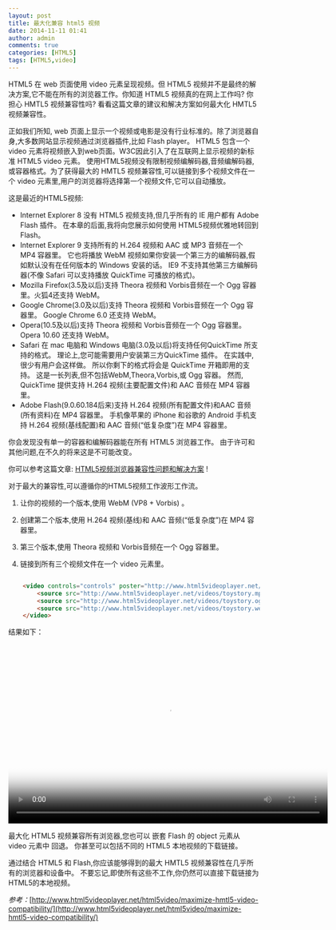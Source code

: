 ```yaml
---
layout: post
title: 最大化兼容 html5 视频
date: 2014-11-11 01:41
author: admin
comments: true
categories: [HTML5]
tags: [HTML5,video]
---
```


HTML5 在 web 页面使用 video 元素呈现视频。但 HTML5 视频并不是最终的解决方案,它不能在所有的浏览器工作。你知道 HTML5 视频真的在网上工作吗? 你担心 HMTL5 视频兼容性吗? 看看这篇文章的建议和解决方案如何最大化 HMTL5 视频兼容性。

正如我们所知, web 页面上显示一个视频或电影是没有行业标准的。除了浏览器自身,大多数网站显示视频通过浏览器插件,比如 Flash player。 HTML5 包含一个 video 元素将视频嵌入到web页面。W3C因此引入了在互联网上显示视频的新标准 HTML5 video 元素。 使用HTML5视频没有限制视频编解码器,音频编解码器,或容器格式。为了获得最大的 HMTL5 视频兼容性,可以链接到多个视频文件在一个 video 元素里,用户的浏览器将选择第一个视频文件,它可以自动播放。

这是最近的HTML5视频:

* Internet Explorer 8 没有 HTML5 视频支持,但几乎所有的 IE 用户都有 Adobe Flash 插件。 在本章的后面,我将向您展示如何使用 HTML5视频优雅地转回到 Flash。
* Internet Explorer 9 支持所有的 H.264 视频和 AAC 或 MP3 音频在一个 MP4 容器里。 它也将播放 WebM 视频如果你安装一个第三方的编解码器,假如默认没有在任何版本的 Windows 安装的话。 IE9 不支持其他第三方编解码器(不像 Safari 可以支持播放 QuickTime 可播放的格式)。
* Mozilla Firefox(3.5及以后)支持 Theora 视频和 Vorbis音频在一个 Ogg 容器里。火狐4还支持 WebM。
* Google Chrome(3.0及以后)支持 Theora 视频和 Vorbis音频在一个 Ogg 容器里。 Google Chrome 6.0 还支持 WebM。
* Opera(10.5及以后)支持 Theora 视频和 Vorbis音频在一个 Ogg 容器里。 Opera 10.60 还支持 WebM。
* Safari 在 mac 电脑和 Windows 电脑(3.0及以后)将支持任何QuickTime 所支持的格式。 理论上,您可能需要用户安装第三方QuickTime 插件。 在实践中,很少有用户会这样做。 所以你剩下的格式将会是 QuickTime 开箱即用的支持。 这是一长列表,但不包括WebM,Theora,Vorbis,或 Ogg 容器。 然而, QuickTime 提供支持 H.264 视频(主要配置文件)和 AAC 音频在 MP4 容器里。
* Adobe Flash(9.0.60.184后来)支持  H.264 视频(所有配置文件)和AAC 音频(所有资料)在 MP4 容器里。
手机像苹果的 iPhone 和谷歌的 Android 手机支持 H.264 视频(基线配置)和 AAC 音频(“低复杂度”)在 MP4 容器里。

你会发现没有单一的容器和编解码器能在所有 HTML5 浏览器工作。 由于许可和其他问题,在不久的将来这是不可能改变。

你可以参考这篇文章: [HTML5视频浏览器兼容性问题和解决方案](http://www.html5videoplayer.net/html5video/html5-video-browser-compatibility/) !

对于最大的兼容性,可以遵循你的HTML5视频工作波形工作流。

1. 让你的视频的一个版本,使用 WebM (VP8 + Vorbis) 。

2. 创建第二个版本,使用 H.264 视频(基线)和 AAC 音频(“低复杂度”)在 MP4 容器里。

3. 第三个版本,使用 Theora 视频和 Vorbis音频在一个 Ogg 容器里。

4. 链接到所有三个视频文件在一个 video 元素里。

```html

	<video controls="controls" poster="http://www.html5videoplayer.net/poster/toystory.jpg" width="640" height="360">
		<source src="http://www.html5videoplayer.net/videos/toystory.mp4" type="video/mp4" />
		<source src="http://www.html5videoplayer.net/videos/toystory.ogv" type="video/ogg" />
		<source src="http://www.html5videoplayer.net/videos/toystory.webm" type="video/webm" />
	</video>
```

结果如下：

<video controls="controls" poster="http://www.html5videoplayer.net/poster/toystory.jpg" width="640" height="360">
<source src="http://www.html5videoplayer.net/videos/toystory.mp4" type="video/mp4" />
<source src="http://www.html5videoplayer.net/videos/toystory.ogv" type="video/ogg" />
<source src="http://www.html5videoplayer.net/videos/toystory.webm" type="video/webm" />
</video>

最大化 HTML5 视频兼容所有浏览器,您也可以 嵌套 Flash 的 object 元素从 video 元素中 回退。 你甚至可以包括不同的 HTML5 本地视频的下载链接。

通过结合 HTML5 和 Flash,你应该能够得到的最大 HMTL5 视频兼容性在几乎所有的浏览器和设备中。 不要忘记,即使所有这些不工作,你仍然可以直接下载链接为HTML5的本地视频。

*参考：*[http://www.html5videoplayer.net/html5video/maximize-hmtl5-video-compatibility/](http://www.html5videoplayer.net/html5video/maximize-hmtl5-video-compatibility/)
